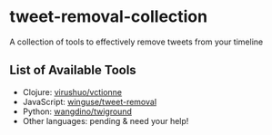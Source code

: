# tweet-removal-collection
A collection of tools to effectively remove tweets from your timeline


## List of Available Tools

* Clojure: [virushuo/vctionne](https://github.com/virushuo/actionne)
* JavaScript: [winguse/tweet-removal](https://github.com/winguse/tweet-removal)
* Python: [wangdino/twiground](https://github.com/wangdino/twiground)
* Other languages: pending & need your help!
